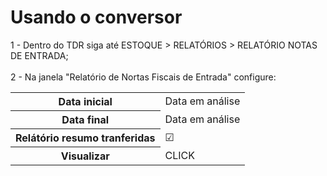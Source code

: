 <h1>Usando o conversor</h1>

1 - Dentro do TDR siga até ESTOQUE > RELATÓRIOS > RELATÓRIO NOTAS DE ENTRADA; <br><br>
2 - Na janela "Relatório de Nortas Fiscais de Entrada" configure:<br>
<table>
  <tbody>
    <tr>
      <th scope="row">Data inicial</th>
      <td>Data em análise</td>
    </tr>
     <tr>
      <th scope="row">Data final</th>
      <td>Data em análise</td>
    </tr>
      <th scope="row">Relátório resumo tranferidas</th>
    <center>
      <td>☑</td>
    </center>
    </tr>
    <tr>
      <th scope="row">Visualizar</th>
      <td>CLICK</td>
    </tr>
  </tbody>
 

</table>

